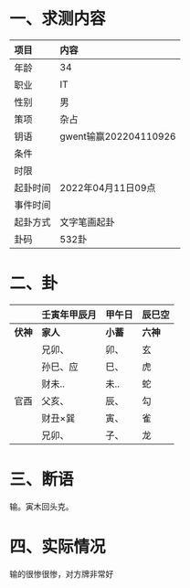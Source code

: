 # 一、求测内容

| 项目     | 内容                  |
| :------- | :-------------------- |
| 年龄     | 34                    |
| 职业     | IT                    |
| 性别     | 男                    |
| 策项     | 杂占                  |
| 钥语     | gwent输赢202204110926 |
| 条件     |                       |
| 时限     |                       |
| 起卦时间 | 2022年04月11日09点    |
| 事件时间 |                       |
| 起卦方式 | 文字笔画起卦          |
| 卦码     | 532卦                 |

# 二、卦

|                | 壬寅年甲辰月   | 甲午日         | 辰巳空         |
| :------------- | :------------- | :------------- | :------------- |
| **伏神** | **家人** | **小蓄** | **六神** |
|                | 兄卯、         | 卯、           | 玄             |
|                | 孙巳、应       | 巳、           | 虎             |
|                | 财未..         | 未..           | 蛇             |
| 官酉           | 父亥、         | 辰、           | 勾             |
|                | 财丑×巽       | 寅、           | 雀             |
|                | 兄卯、         | 子、           | 龙             |

# 三、断语

输。寅木回头克。

# 四、实际情况

输的很惨很惨，对方牌非常好
